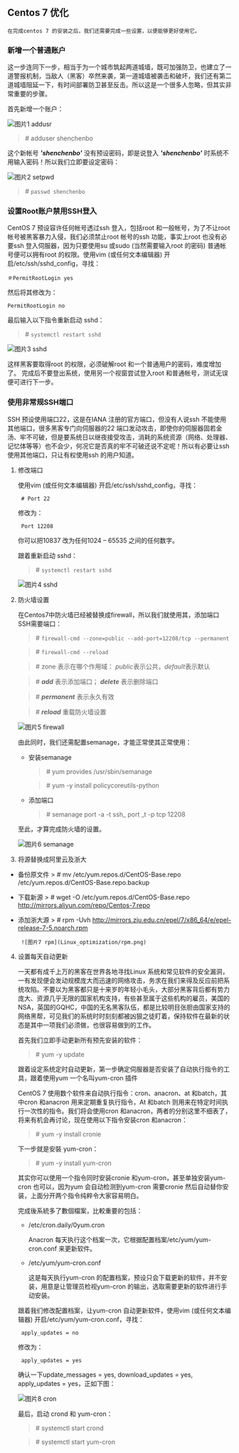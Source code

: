 ## Centos 7 优化

	在完成centos 7 的安装之后，我们还需要完成一些设置，以便能够更好使用它。

### 新增一个普通账户

这一步连同下一步，相当于为一个城市筑起两道城墙，既可加强防卫，也建立了一道警报机制，当敌人（黑客）卒然来袭，第一道城墙被袭击和破坏，我们还有第二道城墙阻延一下，有时间部署防卫甚至反击。所以这是一个很多人忽略，但其实非常重要的步骤。

首先新增一个账户：

![图片1 addusr](Linux_optimization/adduser.png)

> \# adduser shenchenbo

这个新帐号 ***'shenchenbo'*** 没有预设密码，即是说登入 ***'shenchenbo'*** 时系统不用输入密码！所以我们立即要设定密码：

![图片2 setpwd](Linux_optimization/set_pwd.png) 

> \# `passwd shenchenbo`

### 设置Root账户禁用SSH登入

CentOS 7 预设容许​​任何帐号透过ssh 登入，包括root 和一般帐号，为了不让root 帐号被黑客暴力入侵，我们必须禁止root 帐号的ssh 功能，事实上root 也没有必要ssh 登入伺服器，因为只要使用su 或sudo (当然需要输入root 的密码) 普通帐号便可以拥有root 的权限。使用vim (或任何文本编辑器) 开启/etc/ssh/sshd_config，寻找：

	＃PermitRootLogin yes

然后将其修改为：

	PermitRootLogin no

最后输入以下指令重新启动 sshd：

> \# `systemctl restart sshd`

![图片3 sshd](Linux_optimization/sshd_root.png)

这样黑客要取得root 的权限，必须破解root 和一个普通用户的密码，难度增加了。
完成后不要登出系统，使用另一个视窗尝试登入root 和普通帐号，测试无误便可进行下一步。

### 使用非常规SSH端口

SSH 预设使用端口22，这是在IANA 注册的官方端口，但没有人说ssh 不能使用其他端口，很多黑客专门向伺服器的22 端口发动攻击，即使你的伺服器固若金汤、牢不可破，但是要系统日以继夜接受攻击，消耗的系统资源（网络、处理器、记忆体等等）也不会少，何况它是否真的牢不可破还说不定呢！所以有必要让ssh 使用其他端口，只让有权使用ssh 的用户知道。

1. 修改端口

	使用vim (或任何文本编辑器) 开启/etc/ssh/sshd_config，寻找：

		# Port 22

	修改为：

		Port 12208
	
	你可以把10837 改为任何1024 – 65535 之间的任何数字。

	跟着重新启动 sshd：

	> \# `systemctl restart sshd`

	![图片4 sshd](Linux_optimization/sshd_port.png)

2. 防火墙设置

	在Centos7中防火墙已经被替换成firewall，所以我们就使用其，添加端口SSH需要端口：

	> \# `firewall-cmd --zone=public --add-port=12208/tcp --permanent`

	> \# `firewall-cmd --reload`

	> \# zone 表示在哪个作用域： *public*表示公共，*default*表示默认

	> \# ***add*** 表示添加端口； ***delete*** 表示删除端口

	> \# ***permanent*** 表示永久有效

	> \# ***reload*** 重载防火墙设置

	![图片5 firewall](Linux_optimization/firewall.png)

	由此同时，我们还需配置semanage，才能正常使其正常使用：

	-  安装semanage

		> \# yum provides /usr/sbin/semanage 

		> \# yum -y install policycoreutils-python 

	- 添加端口

		> \# semanage port -a -t ssh_ port _t -p tcp 12208
	
	至此，才算完成防火墙的设置。

	![图片6 semanage](Linux_optimization/semanage.png)

3. 将源替换成阿里云及浙大

 - 备份原文件
		> \# mv /etc/yum.repos.d/CentOS-Base.repo /etc/yum.repos.d/CentOS-Base.repo.backup

 - 下载新源
		> \# wget -O /etc/yum.repos.d/CentOS-Base.repo http://mirrors.aliyun.com/repo/Centos-7.repo

 - 添加浙大源
		> \# rpm -Uvh http://mirrors.zju.edu.cn/epel/7/x86_64/e/epel-release-7-5.noarch.rpm

		![图片7 rpm](Linux_optimization/rpm.png)
		
4. 设置每天自动更新

	一天都有成千上万的黑客在世界各地寻找Linux 系统和常见软件的安全漏洞，一有发现便会发动规模庞大而迅速的网络攻击，务求在我们来得及反应前把系统攻陷。不要以为黑客都只是十来岁的年轻小毛头，大部分黑客背后都有势力庞大、资源几乎无限的国家机构支持，有些甚至属于这些机构的雇员，美国的NSA，英国的GQHC，中国的无名黑客队伍，都是比较明目张胆由国家支持的网络黑帮，可见我们的系统时时刻刻都被凶狠之徒盯着，保持软件在最新的状态是其中一项我们必须做，也很容易做到的工作。

	首先我们立即手动更新所有预先安装的软件：

	> \# yum -y update
		
	跟着设定系统定时自动更新，第一步确定伺服器是否安装了自动执行指令的工具，跟着使用yum 一个名叫yum-cron 插件

	CentOS 7 使用数个软件来自动执行指令：cron、anacron、at 和batch，其中cron 和anacron 用来定期重复执行指令，At 和batch 则用来在特定时间执行一次性的指令。我们将会使用cron 和anacron，两者的分别这里不细表了，将来有机会再讨论，现在使用以下指令安装cron 和anacron：

	> \# yum -y install cronie
	
	下一步就是安裝 yum-cron：
		
	> \# yum -y install yum-cron

	其实你可以使用一个指令同时安装cronie 和yum-cron，甚至单独安装yum-cron 也可以，因为yum 会自动检测到yum-cron 需要cronie 然后自动替你安装，上面分开两个指令纯粹令大家容易明白。

	完成後系統多了數個檔案，比較重要的包括：

	- /etc/cron.daily/0yum.cron

		Anacron 每天执行这个档案一次，它根据配置档案/etc/yum/yum-cron.conf 来更新软件。

	- /etc/yum/yum-cron.conf

		这是每天执行yum-cron 的配置档案，预设只会下载更新的软件，并不安装，用意是让管理员检视yum-cron 的输出，选取需要更新的软件进行手动安装。

	跟着我们修改配置档案，让yum-cron 自动更新软件，使用vim (或任何文本编辑器) 开启/etc/yum/yum-cron.conf，寻找：

		apply_updates = no

	修改为：
	
		apply_updates = yes

	确认一下update_messages = yes, download_updates = yes, apply_updates = yes，正如下图：

	![图片8 cron](Linux_optimization/cron.png)

	最后，启动 crond 和 yum-cron：

	> \# systemctl start crond
	
	> \# systemctl start yum-cron
